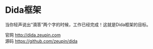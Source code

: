 # Dida框架

当你轻声说出“滴答”两个字的时候，工作已经完成！这就是Dida框架的目标。

官网 <http://dida.zeupin.com>  
源码 <https://github.com/zeupin/dida>